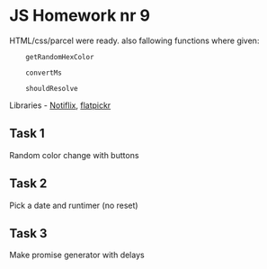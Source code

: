 # JS Homework nr 9

HTML/css/parcel were ready. also fallowing functions where given:

		getRandomHexColor
		
		convertMs
		
		shouldResolve

Libraries - [Notiflix](https://github.com/notiflix/Notiflix#readme), [flatpickr](https://flatpickr.js.org/)

## Task 1

Random color change with buttons

## Task 2

Pick a date and runtimer (no reset)

## Task 3

Make promise generator with delays

